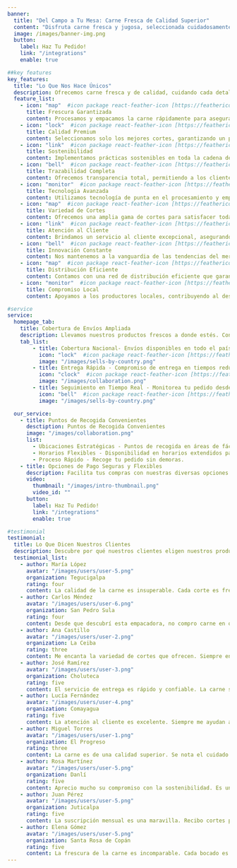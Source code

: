 ```yaml
---
banner:
  title: "Del Campo a Tu Mesa: Carne Fresca de Calidad Superior"
  content: "Disfruta carne fresca y jugosa, seleccionada cuidadosamente para ofrecerte el mejor sabor en cada comida."
  image: /images/banner-img.png
  button:
    label: Haz Tu Pedido!
    link: "/integrations"
    enable: true

##key features
key_features:
  title: "Lo Que Nos Hace Únicos"
  description: Ofrecemos carne fresca y de calidad, cuidando cada detalle para que disfrutes de un sabor inigualable.
  feature_list:
    - icon: "map"  #icon package react-feather-icon [https://feathericons.com/]
      title: Frescura Garantizada
      content: Procesamos y empacamos la carne rápidamente para asegurar la máxima frescura en cada entrega.
    - icon: "lock"  #icon package react-feather-icon [https://feathericons.com/]
      title: Calidad Premium
      content: Seleccionamos solo los mejores cortes, garantizando un producto de alta calidad para nuestros clientes.
    - icon: "link"  #icon package react-feather-icon [https://feathericons.com/]
      title: Sostenibilidad
      content: Implementamos prácticas sostenibles en toda la cadena de producción, respetando el medio ambiente y el bienestar animal.
    - icon: "bell"  #icon package react-feather-icon [https://feathericons.com/]
      title: Trazabilidad Completa
      content: Ofrecemos transparencia total, permitiendo a los clientes conocer el origen y el proceso de cada corte.
    - icon: "monitor"  #icon package react-feather-icon [https://feathericons.com/]
      title: Tecnologia Avanzada
      content: Utilizamos tecnología de punta en el procesamiento y empaque para mantener la calidad y seguridad alimentaria.
    - icon: "map"  #icon package react-feather-icon [https://feathericons.com/]
      title: Variedad de Cortes
      content: Ofrecemos una amplia gama de cortes para satisfacer todas las preferencias y necesidades culinarias.
    - icon: "link"  #icon package react-feather-icon [https://feathericons.com/]
      title: Atención al Cliente
      content: Brindamos un servicio al cliente excepcional, asegurando que cada experiencia de compra sea satisfactoria.
    - icon: "bell"  #icon package react-feather-icon [https://feathericons.com/]
      title: Innovación Constante
      content: Nos mantenemos a la vanguardia de las tendencias del mercado para ofrecer productos innovadores y de calidad.
    - icon: "map"  #icon package react-feather-icon [https://feathericons.com/]
      title: Distribución Eficiente
      content: Contamos con una red de distribución eficiente que garantiza entregas puntuales y en óptimas condiciones.
    - icon: "monitor"  #icon package react-feather-icon [https://feathericons.com/]
      title: Compromiso Local
      content: Apoyamos a los productores locales, contribuyendo al desarrollo económico de nuestras comunidades.

#service
service:
  homepage_tab:
    title: Cobertura de Envíos Ampliada
    description: Llevamos nuestros productos frescos a donde estés. Con una red de distribución eficiente, garantizamos que nuestros cortes lleguen a tu hogar en perfectas condiciones.
    tab_list:
        - title: Cobertura Nacional- Envíos disponibles en todo el país.
          icon: "lock"  #icon package react-feather-icon [https://feathericons.com/]
          image: "/images/sells-by-country.png"
        - title: Entrega Rápida - Compromiso de entrega en tiempos reducidos.
          icon: "clock"  #icon package react-feather-icon [https://feathericons.com/]
          image: "/images/collaboration.png"
        - title: Seguimiento en Tiempo Real - Monitorea tu pedido desde nuestra planta hasta tu puerta.
          icon: "bell"  #icon package react-feather-icon [https://feathericons.com/]
          image: "/images/sells-by-country.png"

  our_service:
    - title: Puntos de Recogida Convenientes
      desctiption: Puntos de Recogida Convenientes
      image: "/images/collaboration.png"
      list:
        - Ubicaciones Estratégicas - Puntos de recogida en áreas de fácil acceso.
        - Horarios Flexibles - Disponibilidad en horarios extendidos para tu comodidad.
        - Proceso Rápido - Recoge tu pedido sin demoras.
    - title: Opciones de Pago Seguras y Flexibles
      description: Facilita tus compras con nuestras diversas opciones de pago, diseñadas para ser seguras y convenientes.
      video:
        thumbnail: "/images/intro-thumbnail.png"
        video_id: ""
      button:
        label: Haz Tu Pedido!
        link: "/integrations"
        enable: true

#testimonial
testimonial:
  title: Lo Que Dicen Nuestros Clientes
  description: Descubre por qué nuestros clientes eligen nuestros productos una y otra vez. Desde la frescura incomparable hasta el servicio excepcional, sus experiencias reflejan nuestro compromiso con la calidad y la satisfacción.
  testimonial_list:
    - author: María López
      avatar: "/images/users/user-5.png"
      organization: Tegucigalpa
      rating: four
      content: La calidad de la carne es insuperable. Cada corte es fresco y jugoso, perfecto para mis asados familiares.
    - author: Carlos Méndez
      avatar: "/images/users/user-6.png"
      organization: San Pedro Sula
      rating: four
      content: Desde que descubrí esta empacadora, no compro carne en otro lugar. La frescura y el sabor son excepcionales.
    - author: Ana Castillo
      avatar: "/images/users/user-2.png"
      organization: La Ceiba
      rating: three
      content: Me encanta la variedad de cortes que ofrecen. Siempre encuentro justo lo que necesito para mis recetas.
    - author: José Ramírez
      avatar: "/images/users/user-3.png"
      organization: Choluteca
      rating: five
      content: El servicio de entrega es rápido y confiable. La carne siempre llega en perfectas condiciones.
    - author: Lucía Fernández
      avatar: "/images/users/user-4.png"
      organization: Comayagua
      rating: five
      content: La atención al cliente es excelente. Siempre me ayudan a elegir los mejores cortes para mis platillos.
    - author: Miguel Torres
      avatar: "/images/users/user-1.png"
      organization: El Progreso
      rating: three
      content: La carne es de una calidad superior. Se nota el cuidado y la dedicación en cada producto.
    - author: Rosa Martínez
      avatar: "/images/users/user-5.png"
      organization: Danlí
      rating: five
      content: Aprecio mucho su compromiso con la sostenibilidad. Es un placer comprar carne que sé que es producida responsablemente.
    - author: Juan Pérez
      avatar: "/images/users/user-5.png"
      organization: Juticalpa
      rating: five
      content: La suscripción mensual es una maravilla. Recibo cortes premium cada mes y siempre estoy satisfecho.
    - author: Elena Gómez
      avatar: "/images/users/user-5.png"
      organization: Santa Rosa de Copán
      rating: five
      content: La frescura de la carne es incomparable. Cada bocado es una delicia, y mis invitados siempre quedan impresionados.
---
```


